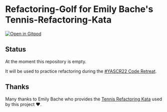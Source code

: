 # Refactoring-Golf for Emily Bache's Tennis-Refactoring-Kata

[![Open in Gitpod](https://gitpod.io/button/open-in-gitpod.svg)](https://gitpod.io/#https://github.com/small-coding-dojo/yascr22-golf-tennis/)

## Status

At the moment this repository is empty.

It will be used to practice refactoring during the [#YASCR22 Code Retreat](https://github.com/small-coding-dojo/YASCR22).

## Thanks

Many thanks to Emily Bache who provides the [Tennis Refactoring Kata](https://github.com/emilybache/Tennis-Refactoring-Kata) used by this project ❤️.
